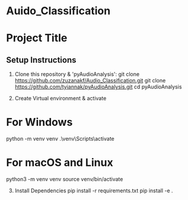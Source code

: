 # Auido_Classification
# Project Title

## Setup Instructions

1. Clone this repository & 'pyAudioAnalysis':
git clone https://github.com/zuzanakf/Audio_Classification.git
git clone https://github.com/tyiannak/pyAudioAnalysis.git
cd pyAudioAnalysis

2. Create Virtual environment & activate
# For Windows
python -m venv venv
.\venv\Scripts\activate

# For macOS and Linux
python3 -m venv venv
source venv/bin/activate

3. Install Dependencies
pip install -r requirements.txt
pip install -e .
